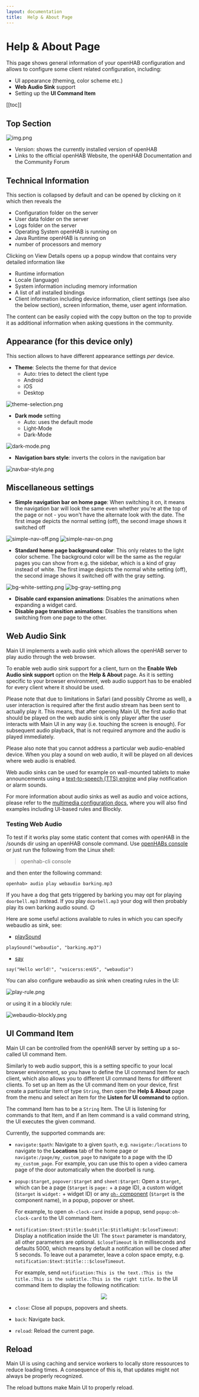 ```yaml
---
layout: documentation
title:  Help & About Page
---
```


# Help & About Page

<!-- START MAINUI SIDEBAR DOC - DO NOT REMOVE -->
This page shows general information of your openHAB configuration and allows to configure some client related configuration, including:

- UI appearance (theming, color scheme etc.)
- **Web Audio Sink** support
- Setting up the **UI Command Item**

<!-- END MAINUI SIDEBAR DOC - DO NOT REMOVE -->

[[toc]]

## Top Section

![img.png](images/about-top-section.png)

- Version: shows the currently installed version of openHAB
- Links to the official openHAB Website, the openHAB Documentation and the Community Forum

## Technical Information

This section is collapsed by default and can be opened by clicking on it which then reveals the

- Configuration folder on the server
- User data folder on the server
- Logs folder on the server
- Operating System openHAB is running on
- Java Runtime openHAB is running on
- number of processors and memory

Clicking on View Details opens up a popup window that contains very detailed information like

- Runtime information
- Locale (language)
- System information including memory information
- A list of all installed bindings
- Client information including device information, client settings (see also the below section), screen information, theme, user agent information.

The content can be easily copied with the copy button on the top to provide it as additional information when asking questions in the community.

## Appearance (for this device only)

This section allows to have different appearance settings _per_ device.

- **Theme**: Selects the theme for that device
  - Auto: tries to detect the client type
  - Android
  - iOS
  - Desktop

![theme-selection.png](images/theme-selection.png)

- **Dark mode** setting
  - Auto: uses the default mode
  - Light-Mode
  - Dark-Mode

![dark-mode.png](images/dark-mode.png)

- **Navigation bars style**: inverts the colors in the navigation bar

![navbar-style.png](images/navbar-style.png)

## Miscellaneous settings

- **Simple navigation bar on home page**: When switching it on, it means the navigation bar will look the same even whether you're at the top of the page or not - you won't have the alternate look with the date.
The first image depicts the normal setting (off), the second image shows it switched off

![simple-nav-off.png](images/simple-nav-off.png) ![simple-nav-on.png](images/simple-nav-on.png)

- **Standard home page background color**: This only relates to the light color scheme.
The background color will be the same as the regular pages you can show from e.g. the sidebar, which is a kind of gray instead of white.
The first image depicts the normal white setting (off), the second image shows it switched off with the gray setting.

![bg-white-setting.png](images/bg-white-setting.png) ![bg-gray-setting.png](images/bg-gray-setting.png)

- **Disable card expansion animations**: Disables the animations when expanding a widget card.
- **Disable page transition animations**: Disables the transitions when switching from one page to the other.

## Web Audio Sink

Main UI implements a web audio sink which allows the openHAB server to play audio through the web browser.

To enable web audio sink support for a client, turn on the **Enable Web Audio sink support** option on the **Help & About** page.
As it is setting specific to your browser environment, web audio support has to be enabled for every client where it should be used.

Please note that due to limitations in Safari (and possibly Chrome as well), a user interaction is required after the first audio stream has been sent to actually play it.
This means, that after opening Main UI, the first audio that should be played on the web audio sink is only player after the user interacts with Main UI in any way (i.e. touching the screen is enough).
For subsequent audio playback, that is not required anymore and the audio is played immediately.

Please also note that you cannot address a particular web audio-enabled device.
When you play a sound on web audio, it will be played on all devices where web audio is enabled.

Web audio sinks can be used for example on wall-mounted tablets to make announcements using a [text-to-speech (TTS) engine]({{base}}/configuration/multimedia.html#text-to-speech) and play notification or alarm sounds.

For more information about audio sinks as well as audio and voice actions, please refer to the [multimedia configuration docs]({{base}}/configuration/multimedia.html), where you will also find examples including UI-based rules and Blockly.

### Testing Web Audio

To test if it works play some static content that comes with openHAB in the /sounds dir using an openHAB console command.
Use [openHABs console]({{base}}/administration/console.html#using-the-console) or just run the following from the Linux shell:

> openhab-cli console

and then enter the following command:

```text
openhab> audio play webaudio barking.mp3
```

If you have a dog that gets triggered by barking you may opt for playing `doorbell.mp3` instead.
If you play `doorbell.mp3` your dog will then probably play its own barking audio sound. 😉

Here are some useful actions available to rules in which you can specify webaudio as sink, see:

- [playSound]({{base}}/configuration/multimedia.html#actions-2)

```text
playSound("webaudio", "barking.mp3")
```

- [say]({{base}}/configuration/multimedia.html#actions-3)

```text
say("Hello world!", "voicerss:enUS", "webaudio")
```

You can also configure webaudio as sink when creating rules in the UI:

![play-rule.png](images/play-rule.png)

or using it in a blockly rule:

![webaudio-blockly.png](images/webaudio-blockly.png)

## UI Command Item

Main UI can be controlled from the openHAB server by setting up a so-called UI command Item.

Similarly to web audio support, this is a setting specific to your local browser environment, so you have to define the UI command Item for each client, which also allows you to different UI command Items for different clients.
To set up an Item as the UI command Item on your device, first create a particular Item of type `String`, then open the **Help & About** page from the menu and select an Item for the **Listen for UI command to** option.

The command Item has to be a `String` Item.
The UI is listening for commands to that Item, and if an Item command is a valid command string, the UI executes the given command.

Currently, the supported commands are:

- `navigate:$path`:
  Navigate to a given `$path`, e.g. `navigate:/locations` to navigate to the **Locations** tab of the home page or `navigate:/page/my_custom_page` to navigate to a page with the ID `my_custom_page`.
  For example, you can use this to open a video camera page of the door automatically when the doorbell is rung.
- `popup:$target`, `popover:$target` and `sheet:$target`:
  Open a `$target`, which can be a page (`$target` is `page:` + a page ID), a custom widget (`$target` is `widget:` + widget ID) or any [`oh-` component]({{base}}/ui/components/) (`$target` is the component name), in a popup, popover or sheet.

  For example, to open `oh-clock-card` inside a popup, send `popup:oh-clock-card` to the UI command Item.
- `notification:$text:$title:$subtitle:$titleRight:$closeTimeout`:
  Display a notification inside the UI:
  The `$text` parameter is mandatory, all other parameters are optional.
  `$closeTimeout` is in milliseconds and defaults 5000, which means by default a notification will be closed after 5 seconds.
  To leave out a parameter, leave a colon space empty, e.g. `notification:$text:$title:::$closeTimeout`.

  For example, send `notification:This is the text.:This is the title.:This is the subtitle.:This is the right title.` to the UI command Item to display the following notification:
  <p align="center"><img style="max-width: 40%;" src="images/notification.png"/></p>
- `close`:
  Close all popups, popovers and sheets.
- `back`:
  Navigate back.
- `reload`:
  Reload the current page.

## Reload

Main UI is using caching and service workers to locally store ressources to reduce loading times.
A consequence of this is, that updates might not always be properly recognized.

The reload buttons make Main UI to properly reload.
